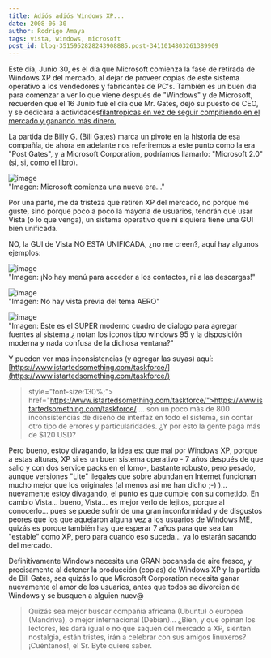 ```yaml
---
title: Adiós adiós Windows XP...
date: 2008-06-30
author: Rodrigo Amaya
tags: vista, windows, microsoft
post_id: blog-3515952828243908885.post-3411014803261389909
---
```


Este día, Junio 30, es el día que Microsoft comienza la fase de retirada de Windows XP del mercado, al dejar de proveer copias de este sistema operativo a los vendedores y fabricantes de PC's. También es un buen día para comenzar a ver lo que viene después de "Windows" y de Microsoft, recuerden que el 16 Junio fué el día que Mr. Gates, dejó su puesto de CEO, y se dedicara a actividades[filantropicas en vez de seguir compitiendo en el mercado y ganando más dinero.](https://srbyte.blogspot.com/2008/02/la-estrategia-de-salida-de-bill-gates.html)

La partida de Billy G. (Bill Gates) marca un pivote en la historia de esa compañía, de ahora en adelante nos referiremos a este punto como la era "Post Gates", y a Microsoft Corporation, podríamos llamarlo: "Microsoft 2.0" (si, si, [como el libro](https://www.amazon.com/Microsoft-2-0-Plans-Relevant-Post-Gates/dp/0470191384)).

![image](https://bp0.blogger.com/_ayvorITawE4/SGj-uvOghgI/AAAAAAAAAyQ/Zd7zQDfUkv0/s400/msft20.jpg)    
"Imagen: Microsoft comienza
una nueva era..."

Por una parte, me da tristeza que retiren XP del mercado, no porque me guste, sino porque poco a poco la mayoría de usuarios, tendrán que usar Vista (o lo que venga), un sistema operativo que ni siquiera tiene una GUI bien unificada.

NO, la GUI de Vista NO ESTA UNIFICADA, ¿no me creen?, aquí hay algunos ejemplos:

![image](https://bp0.blogger.com/_ayvorITawE4/SGj-tvOghdI/AAAAAAAAAx4/TDAAycfOyjU/s400/menucrap.jpg)    
"Imagen: ¡No hay menú para
acceder a los contactos, ni a las descargas!"

![image](https://bp1.blogger.com/_ayvorITawE4/SGj-t_OgheI/AAAAAAAAAyA/K-FinzZjGrM/s400/nohayvistapreviaAERO.jpg)    
"Imagen: No hay vista previa
del tema AERO"

![image](https://bp3.blogger.com/_ayvorITawE4/SGj-ufOghfI/AAAAAAAAAyI/dNbl96M1SDM/s400/agregarfuentes.jpg)    
"Imagen: Este es el SUPER
moderno cuadro de dialogo para agregar fuentes al sistema,¿ notan los iconos tipo windows 95 y la disposición moderna y nada confusa de la dichosa ventana?"

Y pueden ver mas inconsistencias (y agregar las suyas) aquí:
[https://www.istartedsomething.com/taskforce/](https://www.istartedsomething.com/taskforce/)
> style="font-size:130%;"> href="https://www.istartedsomething.com/taskforce/">https://www.istartedsomething.com/taskforce/
... son un poco más de 800 inconsistencias de diseño de interfaz en todo el sistema, sin contar otro tipo de errores y particularidades. ¿Y por esto la gente paga más de $120 USD?

Pero bueno, estoy divagando, la idea es: que mal por Windows XP, porque a estas alturas, XP si es un buen sistema operativo - 7 años después de que salio y con dos service packs en el lomo-, bastante robusto, pero pesado, aunque versiones "Lite" ilegales que sobre abundan en Internet funcionan mucho mejor que los originales (al menos asi me han dicho ;-) )... nuevamente estoy divagando, el punto es que cumple con su cometido. En cambio Vista... bueno, Vista... es mejor verlo de lejitos, porque al conocerlo... pues se puede sufrir de una gran inconformidad y de disgustos peores que los que aquejaron alguna vez a los usuarios de Windows ME, quizás es porque también hay que esperar 7 años para que sea tan "estable" como XP, pero para cuando eso suceda... ya lo estarán sacando del mercado.

Definitivamente Windows necesita una GRAN bocanada de aire fresco, y precisamente al detener la producción (copias) de Windows XP y la partida de Bill Gates, sea quizás lo que Microsoft Corporation necesita ganar nuevamente el amor de los usuarios, antes que todos se divorcien de Windows y se busquen a alguien nuev@

> Quizás sea
> mejor buscar compañía africana (Ubuntu) o europea (Mandriva), o mejor internacional
> (Debian)...
¿Bien, y que opinan los lectores, les dará igual o no que saquen del mercado a XP, sienten nostalgia, están tristes, irán a celebrar con sus amigos linuxeros? ¡Cuéntanos!, el Sr. Byte quiere saber.